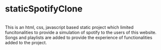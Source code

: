 # staticSpotifyClone
<br>
This is an html, css, javascript based static project which limited funcitonalities to provide a simulation of spotify to the users of this website.
<br>
Songs and playlists are added to provide the experience of functionalities added to the project. 
